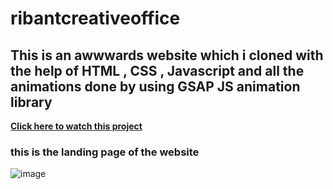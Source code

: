 # ribantcreativeoffice

## This is an awwwards website which i cloned with the help of HTML , CSS , Javascript and all the animations done by using GSAP JS animation library

<b><a href="https://nilendra-vip.github.io/ribantcreativeoffice/" target="_blank">Click here to watch this project</a></b>

### this is the landing page of the website

![image](https://github.com/nilendra-vip/ribantcreativeoffice/assets/109471788/3eeb261c-9f95-4788-9c9a-b4d14831e538)

